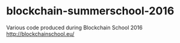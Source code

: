 # blockchain-summerschool-2016
Various code produced during Blockchain School 2016 http://blockchainschool.eu/
